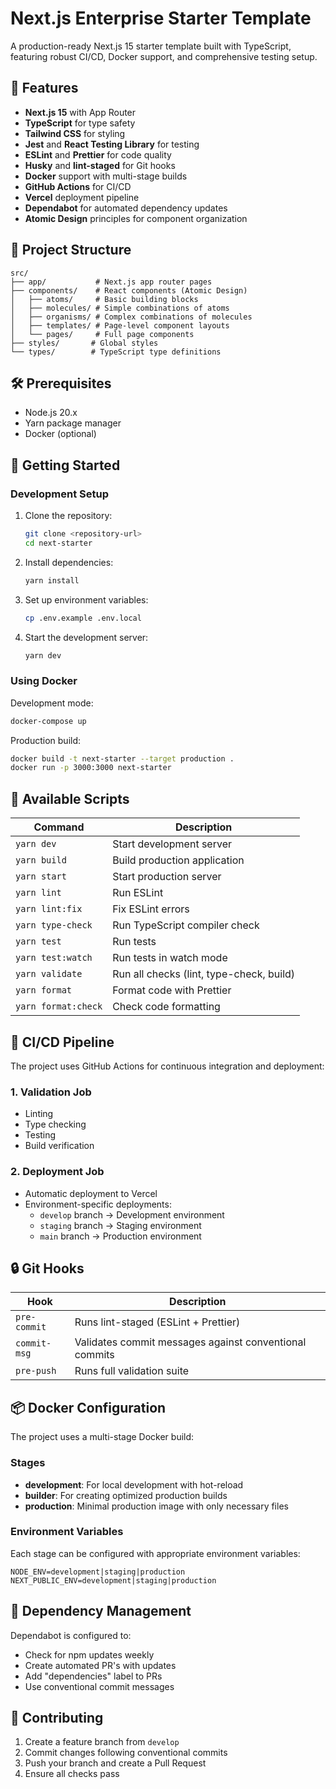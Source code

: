 # Next.js Enterprise Starter Template

A production-ready Next.js 15 starter template built with TypeScript, featuring robust CI/CD, Docker support, and comprehensive testing setup.

## 🚀 Features

- **Next.js 15** with App Router
- **TypeScript** for type safety
- **Tailwind CSS** for styling
- **Jest** and **React Testing Library** for testing
- **ESLint** and **Prettier** for code quality
- **Husky** and **lint-staged** for Git hooks
- **Docker** support with multi-stage builds
- **GitHub Actions** for CI/CD
- **Vercel** deployment pipeline
- **Dependabot** for automated dependency updates
- **Atomic Design** principles for component organization

## 📁 Project Structure

```plaintext
src/
├── app/           # Next.js app router pages
├── components/    # React components (Atomic Design)
│   ├── atoms/     # Basic building blocks
│   ├── molecules/ # Simple combinations of atoms
│   ├── organisms/ # Complex combinations of molecules
│   ├── templates/ # Page-level component layouts
│   └── pages/     # Full page components
├── styles/       # Global styles
└── types/        # TypeScript type definitions
```

## 🛠️ Prerequisites

- Node.js 20.x
- Yarn package manager
- Docker (optional)

## 🚦 Getting Started

### Development Setup

1. Clone the repository:
   ```bash
   git clone <repository-url>
   cd next-starter
   ```

2. Install dependencies:
   ```bash
   yarn install
   ```

3. Set up environment variables:
   ```bash
   cp .env.example .env.local
   ```

4. Start the development server:
   ```bash
   yarn dev
   ```

### Using Docker

Development mode:
```bash
docker-compose up
```

Production build:
```bash
docker build -t next-starter --target production .
docker run -p 3000:3000 next-starter
```

## 🔨 Available Scripts

| Command | Description |
|---------|-------------|
| `yarn dev` | Start development server |
| `yarn build` | Build production application |
| `yarn start` | Start production server |
| `yarn lint` | Run ESLint |
| `yarn lint:fix` | Fix ESLint errors |
| `yarn type-check` | Run TypeScript compiler check |
| `yarn test` | Run tests |
| `yarn test:watch` | Run tests in watch mode |
| `yarn validate` | Run all checks (lint, type-check, build) |
| `yarn format` | Format code with Prettier |
| `yarn format:check` | Check code formatting |

## 🔄 CI/CD Pipeline

The project uses GitHub Actions for continuous integration and deployment:

### 1. Validation Job
- Linting
- Type checking
- Testing
- Build verification

### 2. Deployment Job
- Automatic deployment to Vercel
- Environment-specific deployments:
  - `develop` branch → Development environment
  - `staging` branch → Staging environment
  - `main` branch → Production environment

## 🔒 Git Hooks

| Hook | Description |
|------|-------------|
| `pre-commit` | Runs lint-staged (ESLint + Prettier) |
| `commit-msg` | Validates commit messages against conventional commits |
| `pre-push` | Runs full validation suite |

## 📦 Docker Configuration

The project uses a multi-stage Docker build:

### Stages
- **development**: For local development with hot-reload
- **builder**: For creating optimized production builds
- **production**: Minimal production image with only necessary files

### Environment Variables
Each stage can be configured with appropriate environment variables:
```plaintext
NODE_ENV=development|staging|production
NEXT_PUBLIC_ENV=development|staging|production
```

## 🔄 Dependency Management

Dependabot is configured to:
- Check for npm updates weekly
- Create automated PR's with updates
- Add "dependencies" label to PRs
- Use conventional commit messages

## 🤝 Contributing

1. Create a feature branch from `develop`
2. Commit changes following conventional commits
3. Push your branch and create a Pull Request
4. Ensure all checks pass
